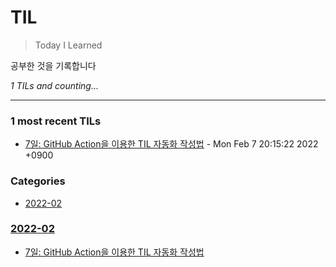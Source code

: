 # TIL
> Today I Learned

공부한 것을 기록합니다


_1 TILs and counting..._

---

### 1 most recent TILs

- [7일: GitHub Action을 이용한 TIL 자동화 작성법](2022-02/20220207.md) - Mon Feb 7 20:15:22 2022 +0900

### Categories

- [2022-02](#2022-02)

### [2022-02](#2022-02)
- [7일: GitHub Action을 이용한 TIL 자동화 작성법](2022-02/20220207.md)

[1]: https://simonwillison.net/2020/Apr/20/self-rewriting-readme/
[2]: https://github.com/jbranchaud/til

